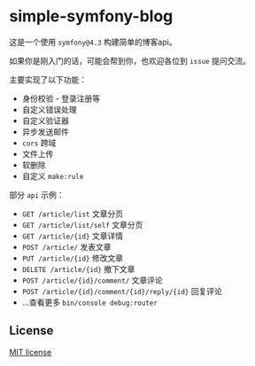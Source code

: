 # simple-symfony-blog

这是一个使用 `symfony@4.3` 构建简单的博客api。

如果你是刚入门的话，可能会帮到你，也欢迎各位到 `issue` 提问交流。

主要实现了以下功能：

 - 身份校验 - 登录注册等
 - 自定义错误处理
 - 自定义验证器
 - 异步发送邮件
 - `cors` 跨域
 - 文件上传
 - 软删除
 - 自定义 `make:rule`

部分 `api` 示例：
 
- `GET /article/list` 文章分页
- `GET /article/list/self` 文章分页
- `GET /article/{id}` 文章详情
- `POST /article/` 发表文章
- `PUT /article/{id}` 修改文章 
- `DELETE /article/{id}` 撤下文章 
- `POST /article/{id}/comment/` 文章评论
- `POST /article/{id}/comment/{id}/reply/{id}` 回复评论
- ...查看更多 `bin/console debug:router`

## License

[MIT license](http://opensource.org/licenses/MIT)